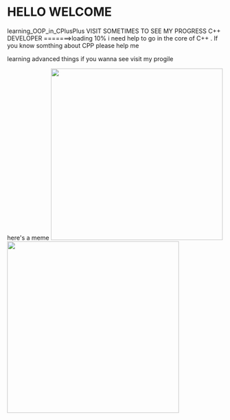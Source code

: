 <h1>HELLO WELCOME</h1>
learning_OOP_in_CPlusPlus
VISIT SOMETIMES TO SEE MY PROGRESS
C++ DEVELOPER =======>loading 10% 
i need help to go in the core of C++ . If you know somthing about CPP please help me 

learning advanced things if you wanna see visit my progile
<link rel="github.com/profdhlx">
here's a meme
<img src='https://i.redd.it/w62g1tovijh21.jpg' style="height: 400px;"/>
<img src='https://programmerhumor.io/wp-content/uploads/2023/09/programmerhumor-io-python-memes-backend-memes-b6676b82f0fe5e2-608x618.jpg' style="height: 400px;"/>